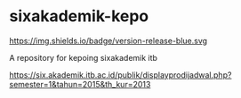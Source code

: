 # sixakademik-kepo
https://img.shields.io/badge/version-release-blue.svg

A repository for kepoing sixakademik itb


https://six.akademik.itb.ac.id/publik/displayprodijadwal.php?semester=1&tahun=2015&th_kur=2013